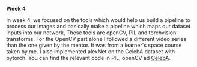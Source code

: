 **Week 4**

In week 4, we focused on the tools which would help us build a pipeline to process our images and basically make a pipeline which maps our dataset inputs into our network,
These tools are openCV, PIL and torchvision transforms.
For the OpenCV part alone I followed a different video series than the one given by the mentor. It was from a learner's space course taken by me.
I also implemented alexNet on the CelebA dataset with pytorch.
You can find the relevant code in PIL, openCV ad [CelebA](https://github.com/mukunth-kart/SOC-2025---Face-Aging-Model/blob/main/Week%204/Alexnet_on_CelebA.ipynb).
